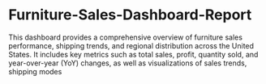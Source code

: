 # Furniture-Sales-Dashboard-Report
This dashboard provides a comprehensive overview of furniture sales performance, shipping trends, and regional distribution across the United States. It includes key metrics such as total sales, profit, quantity sold, and year-over-year (YoY) changes, as well as visualizations of sales trends, shipping modes
